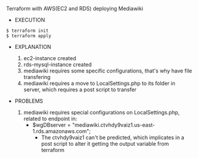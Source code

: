 Terraform with AWS(EC2 and RDS) deploying Mediawiki

- EXECUTION
```console
$ terraform init
$ terraform apply
```

- EXPLANATION

    1. ec2-instance created 
    2. rds-mysql-instance created
    3. mediawiki requires some specific configurations, that's why have file transfering
    4. mediawiki requires a move to LocalSettings.php to its folder in server, which requires a post script to transfer

- PROBLEMS

    1. mediawiki requires special configurations on LocalSettings.php, related to endpoint in:
        - $wgDBserver         = "mediawiki.ctvhdy9vaiz1.us-east-1.rds.amazonaws.com";
            - The ctvhdy9vaiz1 can't be predicted, which implicates in a post script to alter it getting the output variable from terraform
